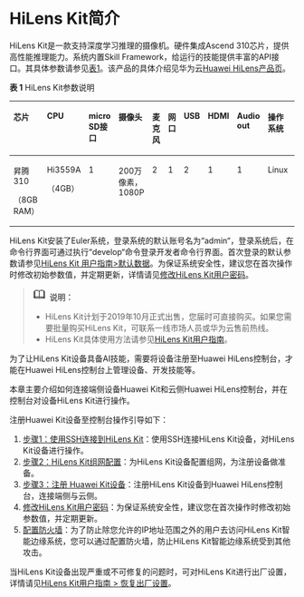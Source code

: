 # HiLens Kit简介<a name="hilens_02_0048"></a>

HiLens Kit是一款支持深度学习推理的摄像机。硬件集成Ascend 310芯片，提供高性能推理能力。系统内置Skill Framework，给运行的技能提供丰富的API接口。其具体参数请参见[表1](#table7925165613417)。该产品的具体介绍见华为云[Huawei HiLens产品页](https://www.huaweicloud.com/product/hilens.html)。

**表 1**  HiLens Kit参数说明

<a name="table7925165613417"></a>
<table><thead align="left"><tr id="row99268560417"><th class="cellrowborder" valign="top" width="15.13151315131513%" id="mcps1.2.12.1.1"><p id="p1792617564411"><a name="p1792617564411"></a><a name="p1792617564411"></a>芯片</p>
</th>
<th class="cellrowborder" valign="top" width="9.56095609560956%" id="mcps1.2.12.1.2"><p id="p189261656547"><a name="p189261656547"></a><a name="p189261656547"></a>CPU</p>
</th>
<th class="cellrowborder" valign="top" width="12.58125812581258%" id="mcps1.2.12.1.3"><p id="p1492618562415"><a name="p1492618562415"></a><a name="p1492618562415"></a>micro SD接口</p>
</th>
<th class="cellrowborder" valign="top" width="11.421142114211419%" id="mcps1.2.12.1.4"><p id="p19926856747"><a name="p19926856747"></a><a name="p19926856747"></a>摄像头</p>
</th>
<th class="cellrowborder" valign="top" width="6.99069906990699%" id="mcps1.2.12.1.5"><p id="p1692635615415"><a name="p1692635615415"></a><a name="p1692635615415"></a>麦克风</p>
</th>
<th class="cellrowborder" valign="top" width="5.25052505250525%" id="mcps1.2.12.1.6"><p id="p492615561249"><a name="p492615561249"></a><a name="p492615561249"></a>网口</p>
</th>
<th class="cellrowborder" valign="top" width="5.72057205720572%" id="mcps1.2.12.1.7"><p id="p17926185616416"><a name="p17926185616416"></a><a name="p17926185616416"></a>USB</p>
</th>
<th class="cellrowborder" valign="top" width="7.22072207220722%" id="mcps1.2.12.1.8"><p id="p692613561842"><a name="p692613561842"></a><a name="p692613561842"></a>HDMI</p>
</th>
<th class="cellrowborder" valign="top" width="10.96109610961096%" id="mcps1.2.12.1.9"><p id="p692611561946"><a name="p692611561946"></a><a name="p692611561946"></a>Audio out</p>
</th>
<th class="cellrowborder" valign="top" width="8.850885088508848%" id="mcps1.2.12.1.10"><p id="p79265561341"><a name="p79265561341"></a><a name="p79265561341"></a>操作系统</p>
</th>
<th class="cellrowborder" valign="top" width="6.31063106310631%" id="mcps1.2.12.1.11"><p id="p12926856049"><a name="p12926856049"></a><a name="p12926856049"></a>WiFi</p>
</th>
</tr>
</thead>
<tbody><tr id="row1992613561148"><td class="cellrowborder" valign="top" width="15.13151315131513%" headers="mcps1.2.12.1.1 "><p id="p1222531718817"><a name="p1222531718817"></a><a name="p1222531718817"></a>昇腾310</p>
<p id="p292616561748"><a name="p292616561748"></a><a name="p292616561748"></a>（8GB RAM）</p>
</td>
<td class="cellrowborder" valign="top" width="9.56095609560956%" headers="mcps1.2.12.1.2 "><p id="p46851246530"><a name="p46851246530"></a><a name="p46851246530"></a>Hi3559A</p>
<p id="p18926185619417"><a name="p18926185619417"></a><a name="p18926185619417"></a>（4GB）</p>
</td>
<td class="cellrowborder" valign="top" width="12.58125812581258%" headers="mcps1.2.12.1.3 "><p id="p1292616561845"><a name="p1292616561845"></a><a name="p1292616561845"></a>1</p>
</td>
<td class="cellrowborder" valign="top" width="11.421142114211419%" headers="mcps1.2.12.1.4 "><p id="p129265561843"><a name="p129265561843"></a><a name="p129265561843"></a>200万像素，1080P</p>
</td>
<td class="cellrowborder" valign="top" width="6.99069906990699%" headers="mcps1.2.12.1.5 "><p id="p17926165610417"><a name="p17926165610417"></a><a name="p17926165610417"></a>2</p>
</td>
<td class="cellrowborder" valign="top" width="5.25052505250525%" headers="mcps1.2.12.1.6 "><p id="p49261356344"><a name="p49261356344"></a><a name="p49261356344"></a>1</p>
</td>
<td class="cellrowborder" valign="top" width="5.72057205720572%" headers="mcps1.2.12.1.7 "><p id="p5926185615415"><a name="p5926185615415"></a><a name="p5926185615415"></a>2</p>
</td>
<td class="cellrowborder" valign="top" width="7.22072207220722%" headers="mcps1.2.12.1.8 "><p id="p9926195610410"><a name="p9926195610410"></a><a name="p9926195610410"></a>1</p>
</td>
<td class="cellrowborder" valign="top" width="10.96109610961096%" headers="mcps1.2.12.1.9 "><p id="p1092785613411"><a name="p1092785613411"></a><a name="p1092785613411"></a>1</p>
</td>
<td class="cellrowborder" valign="top" width="8.850885088508848%" headers="mcps1.2.12.1.10 "><p id="p29278562046"><a name="p29278562046"></a><a name="p29278562046"></a>Linux</p>
</td>
<td class="cellrowborder" valign="top" width="6.31063106310631%" headers="mcps1.2.12.1.11 "><p id="p292755618416"><a name="p292755618416"></a><a name="p292755618416"></a>支持</p>
</td>
</tr>
</tbody>
</table>

HiLens Kit安装了Euler系统，登录系统的默认账号名为“admin“，登录系统后，在命令行界面可通过执行“develop“命令登录开发者命令行界面。首次登录的默认参数请参见[HiLens Kit 用户指南\>默认数据](https://support.huawei.com/enterprise/zh/doc/EDOC1100112066/2347bab9)。为保证系统安全性，建议您在首次操作时修改初始参数值，并定期更新，详情请见[修改HiLens Kit用户密码](修改HiLens-Kit用户密码.md)。

>![](public_sys-resources/icon-note.gif) **说明：**   
>-   HiLens Kit计划于2019年10月正式出售，您届时可直接购买。如果您需要批量购买HiLens Kit，可联系一线市场人员或华为云售前热线。  
>-   HiLens Kit具体使用方法请参见[HiLens Kit用户指南](https://support.huawei.com/enterprise/zh/ai-computing-platform/a200-3000hilens-pid-250700826)。  

为了让HiLens Kit设备具备AI技能，需要将设备注册至Huawei HiLens控制台，才能在Huawei HiLens控制台上管理设备、开发技能等。

本章主要介绍如何连接端侧设备Huawei Kit和云侧Huawei HiLens控制台，并在控制台对设备HiLens Kit进行操作。

注册Huawei Kit设备至控制台操作引导如下：

1.  [步骤1：使用SSH连接到HiLens Kit](步骤1-使用SSH连接到HiLens-Kit.md)：使用SSH连接HiLens Kit设备，对HiLens Kit设备进行操作。
2.  [步骤2：HiLens Kit组网配置](步骤2-HiLens-Kit组网配置.md)：为HiLens Kit设备配置组网，为注册设备做准备。
3.  [步骤3：注册 Huawei Kit设备](步骤3-注册-Huawei-Kit设备.md)：注册HiLens Kit设备到Huawei HiLens控制台，连接端侧与云侧。
4.  [修改HiLens Kit用户密码](修改HiLens-Kit用户密码.md)：为保证系统安全性，建议您在首次操作时修改初始参数值，并定期更新。
5.  [配置防火墙](配置防火墙.md)：为了防止除您允许的IP地址范围之外的用户去访问HiLens Kit智能边缘系统，您可以通过配置防火墙，防止HiLens Kit智能边缘系统受到其他攻击。

当HiLens Kit设备出现严重或不可修复的问题时，可对HiLens Kit进行出厂设置，详情请见[HiLens Kit用户指南 \> 恢复出厂设置](https://support.huawei.com/enterprise/zh/doc/EDOC1100112066/9b0a1fba)。

